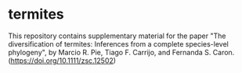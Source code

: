 # termites

This repository contains supplementary material for the paper "The diversification of termites: Inferences from a complete species-level phylogeny", by Marcio R. Pie, Tiago F. Carrijo, and Fernanda S. Caron. (https://doi.org/10.1111/zsc.12502)
